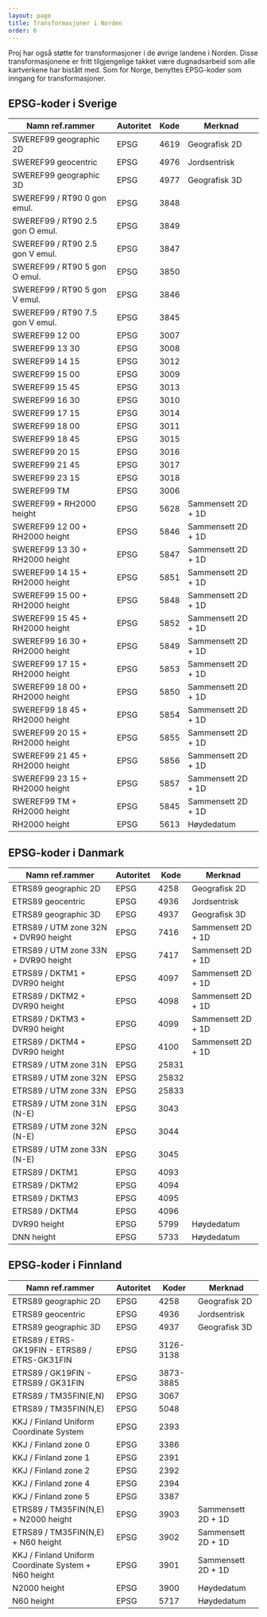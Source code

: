```yaml
---
layout: page
title: Transformasjoner i Norden
order: 6
---
```


Proj har også støtte for transformasjoner i de øvrige landene i Norden. Disse transformasjonene er fritt tilgjengelige takket være dugnadsarbeid 
som alle kartverkene har bistått med. Som for Norge, benyttes EPSG-koder som inngang for transformasjoner. 


## EPSG-koder i Sverige

| Namn ref.rammer                 | Autoritet | Kode | Merknad            |
| ------------------------------- | --------- | ---- | ------------------ |
| SWEREF99 geographic 2D          | EPSG      | 4619 | Geografisk 2D      |
| SWEREF99 geocentric             | EPSG      | 4976 | Jordsentrisk       |
| SWEREF99 geographic 3D          | EPSG      | 4977 | Geografisk 3D      |
| SWEREF99 / RT90 0 gon emul.     | EPSG      | 3848 |                    |
| SWEREF99 / RT90 2.5 gon O emul. | EPSG      | 3849 |                    |
| SWEREF99 / RT90 2.5 gon V emul. | EPSG      | 3847 |                    |
| SWEREF99 / RT90 5 gon O emul.   | EPSG      | 3850 |                    |
| SWEREF99 / RT90 5 gon V emul.   | EPSG      | 3846 |                    |
| SWEREF99 / RT90 7.5 gon V emul. | EPSG      | 3845 |                    |
| SWEREF99 12 00                  | EPSG      | 3007 |                    |
| SWEREF99 13 30                  | EPSG      | 3008 |                    |
| SWEREF99 14 15                  | EPSG      | 3012 |                    |
| SWEREF99 15 00                  | EPSG      | 3009 |                    |
| SWEREF99 15 45                  | EPSG      | 3013 |                    |
| SWEREF99 16 30                  | EPSG      | 3010 |                    |
| SWEREF99 17 15                  | EPSG      | 3014 |                    |
| SWEREF99 18 00                  | EPSG      | 3011 |                    |
| SWEREF99 18 45                  | EPSG      | 3015 |                    |
| SWEREF99 20 15                  | EPSG      | 3016 |                    |
| SWEREF99 21 45                  | EPSG      | 3017 |                    |
| SWEREF99 23 15                  | EPSG      | 3018 |                    |
| SWEREF99 TM                     | EPSG      | 3006 |                    |
| SWEREF99 + RH2000 height        | EPSG      | 5628 | Sammensett 2D + 1D |
| SWEREF99 12 00 + RH2000 height  | EPSG      | 5846 | Sammensett 2D + 1D |
| SWEREF99 13 30 + RH2000 height  | EPSG      | 5847 | Sammensett 2D + 1D |
| SWEREF99 14 15 + RH2000 height  | EPSG      | 5851 | Sammensett 2D + 1D |
| SWEREF99 15 00 + RH2000 height  | EPSG      | 5848 | Sammensett 2D + 1D |
| SWEREF99 15 45 + RH2000 height  | EPSG      | 5852 | Sammensett 2D + 1D |
| SWEREF99 16 30 + RH2000 height  | EPSG      | 5849 | Sammensett 2D + 1D |
| SWEREF99 17 15 + RH2000 height  | EPSG      | 5853 | Sammensett 2D + 1D |
| SWEREF99 18 00 + RH2000 height  | EPSG      | 5850 | Sammensett 2D + 1D |
| SWEREF99 18 45 + RH2000 height  | EPSG      | 5854 | Sammensett 2D + 1D |
| SWEREF99 20 15 + RH2000 height  | EPSG      | 5855 | Sammensett 2D + 1D |
| SWEREF99 21 45 + RH2000 height  | EPSG      | 5856 | Sammensett 2D + 1D |
| SWEREF99 23 15 + RH2000 height  | EPSG      | 5857 | Sammensett 2D + 1D |
| SWEREF99 TM + RH2000 height     | EPSG      | 5845 | Sammensett 2D + 1D |
| RH2000 height                   | EPSG      | 5613 | Høydedatum         |


## EPSG-koder i Danmark

| Namn ref.rammer                      | Autoritet | Kode  | Merknad            |
| ------------------------------------ | --------- | ----- | ------------------ |
| ETRS89 geographic 2D                 | EPSG      |  4258 | Geografisk 2D      |
| ETRS89 geocentric                    | EPSG      |  4936 | Jordsentrisk       |
| ETRS89 geographic 3D                 | EPSG      |  4937 | Geografisk 3D      |
| ETRS89 / UTM zone 32N + DVR90 height | EPSG      |  7416 | Sammensett 2D + 1D |
| ETRS89 / UTM zone 33N + DVR90 height | EPSG      |  7417 | Sammensett 2D + 1D |
| ETRS89 / DKTM1 + DVR90 height        | EPSG      |  4097 | Sammensett 2D + 1D |
| ETRS89 / DKTM2 + DVR90 height        | EPSG      |  4098 | Sammensett 2D + 1D |
| ETRS89 / DKTM3 + DVR90 height        | EPSG      |  4099 | Sammensett 2D + 1D |
| ETRS89 / DKTM4 + DVR90 height        | EPSG      |  4100 | Sammensett 2D + 1D |
| ETRS89 / UTM zone 31N                | EPSG      | 25831 |                    |
| ETRS89 / UTM zone 32N                | EPSG      | 25832 |                    |
| ETRS89 / UTM zone 33N                | EPSG      | 25833 |                    |
| ETRS89 / UTM zone 31N (N-E)          | EPSG      |  3043 |                    |
| ETRS89 / UTM zone 32N (N-E)          | EPSG      |  3044 |                    |
| ETRS89 / UTM zone 33N (N-E)          | EPSG      |  3045 |                    |
| ETRS89 / DKTM1                       | EPSG      |  4093 |                    |
| ETRS89 / DKTM2                       | EPSG      |  4094 |                    |
| ETRS89 / DKTM3                       | EPSG      |  4095 |                    |
| ETRS89 / DKTM4                       | EPSG      |  4096 |                    |
| DVR90 height                         | EPSG      |  5799 | Høydedatum         |
| DNN height                           | EPSG      |  5733 | Høydedatum         |


## EPSG-koder i Finnland

| Namn ref.rammer                                      | Autoritet | Koder     | Merknad            |
| ---------------------------------------------------- | --------- | --------- | ------------------ |
| ETRS89 geographic 2D                                 | EPSG      |      4258 | Geografisk 2D      |
| ETRS89 geocentric                                    | EPSG      |      4936 | Jordsentrisk       |
| ETRS89 geographic 3D                                 | EPSG      |      4937 | Geografisk 3D      |
| ETRS89 / ETRS-GK19FIN - ETRS89 / ETRS-GK31FIN        | EPSG      | 3126-3138 |                    |
| ETRS89 / GK19FIN - ETRS89 / GK31FIN                  | EPSG      | 3873-3885 |                    |
| ETRS89 / TM35FIN(E,N)                                | EPSG      |      3067 |                    |
| ETRS89 / TM35FIN(N,E)                                | EPSG      |      5048 |                    |
| KKJ / Finland Uniform Coordinate System              | EPSG      |      2393 |                    |
| KKJ / Finland zone 0                                 | EPSG      |      3386 |                    |
| KKJ / Finland zone 1                                 | EPSG      |      2391 |                    |
| KKJ / Finland zone 2                                 | EPSG      |      2392 |                    |
| KKJ / Finland zone 4                                 | EPSG      |      2394 |                    |
| KKJ / Finland zone 5                                 | EPSG      |      3387 |                    |
| ETRS89 / TM35FIN(N,E) + N2000 height                 | EPSG      |      3903 | Sammensett 2D + 1D |
| ETRS89 / TM35FIN(N,E) + N60 height                   | EPSG      |      3902 | Sammensett 2D + 1D |
| KKJ / Finland Uniform Coordinate System + N60 height | EPSG      |      3901 | Sammensett 2D + 1D |
| N2000 height                                         | EPSG      |      3900 | Høydedatum         |
| N60 height                                           | EPSG      |      5717 | Høydedatum         |

